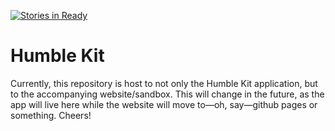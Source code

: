 [![Stories in Ready](https://badge.waffle.io/yorthehunter/humblekit.png?label=ready&title=Ready)](https://waffle.io/yorthehunter/humblekit)
# Humble Kit

Currently, this repository is host to not only the Humble Kit application, but to the accompanying website/sandbox. This will change in the future, as the app will live here while the website will move to—oh, say—github pages or something. Cheers!